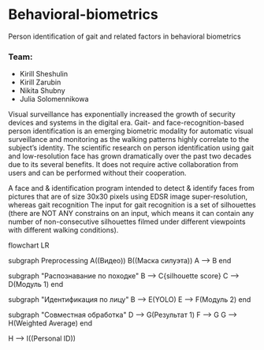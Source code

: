 # Behavioral-biometrics
Person identification of gait and related factors in behavioral biometrics

### Team:
- Kirill Sheshulin
- Kirill Zarubin
- Nikita Shubny
- Julia Solomennikowa

Visual surveillance has exponentially increased the growth of security devices and systems in the digital era. Gait- and face-recognition-based person identification is an emerging biometric modality for automatic visual surveillance and monitoring as the walking patterns highly correlate to the subject’s identity. The scientific research on person identification using gait and low-resolution face has grown dramatically over the past two decades due to its several benefits. It does not require active collaboration from users and can be performed without their cooperation.

A face and & identification program intended to detect & identify faces from pictures that are of size 30x30 pixels using EDSR image super-resolution, whereas gait recognition
The input for gait recognition is a set of silhouettes (there are NOT ANY constrains on an input, which means it can contain any number of non-consecutive silhouettes filmed under different viewpoints with different walking conditions).

flowchart LR

subgraph Preprocessing
  A((Видео))
  B((Маска силуэта))
  A --> B
end

subgraph "Распознавание по походке"
  B --> C{silhouette score}
  C --> D(Модуль 1)
end

subgraph "Идентификация по лицу"
  B --> E(YOLO)
  E --> F(Модуль 2)
end

subgraph "Совместная обработка"
  D --> G(Результат 1)
  F --> G
  G --> H(Weighted Average)
end

H --> I((Personal ID))




